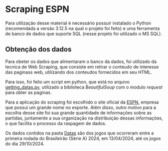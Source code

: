 # Scraping ESPN

Para utilização desse material é necessário possuir instalado o Python (recomendada a versão 3.12.5 na qual o projeto foi feito) e uma ferramenta de banco de dados que suporte SQL (nesse projeto foi utilizado o MS SQL).

## Obtenção dos dados

Para obeter os dados que alimentaram o banco da dados, foi utilizado da tecnica de Web Scraping, que consiste em retirar o conteudo de interesse das paginass web, utilizando dos conteudos fornecidos em seu HTML.

Para isso, foi feito um script em python, que está no arquivo [getting_datas.py](/Scraping/getting_data.py), utilizado a biblioteca _BeautifulSoup_ com o modulo _request_ para obter as paginas.

Para a aplicação do scraping foi escolhido o site oficial da [ESPN](https://www.espn.com.br/futebol/), empresa que possui um grande nome no esporte. Além disso, outro motivo para a escolha desse site foi sua grande quantidade de informações sobre as partidas, juntamente a sua organização na distribuição dessas informações, o que facilita o processo da raspagem de dados.

Os dados contidos na pasta [Datas](./Datas/) são dos jogos que ocorreram entre a primeira rodada do Brasileirão (Série A) 2024, em 13/04/2024, até os jogos do dia 29/10/2024.

